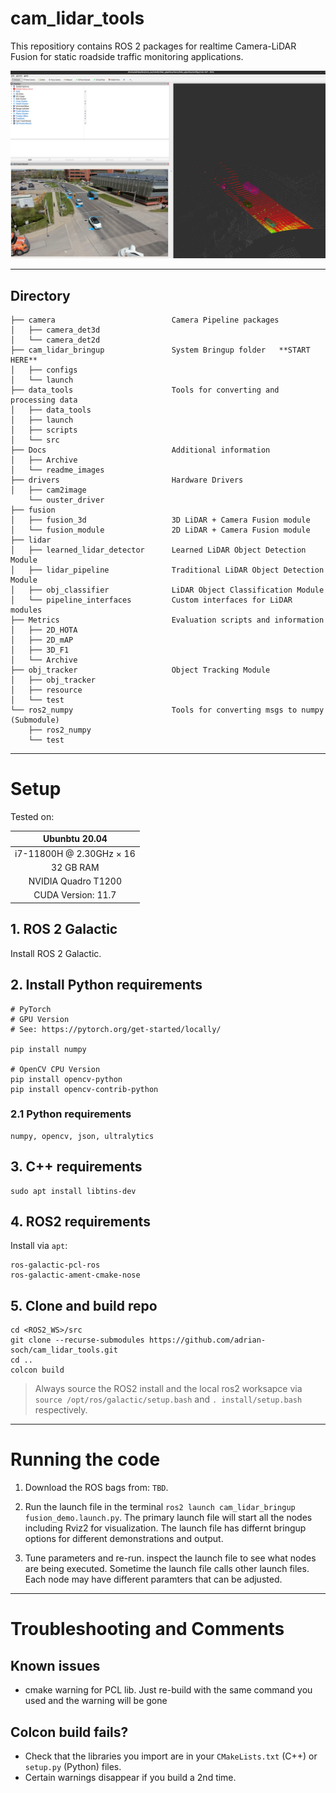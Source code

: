 # cam_lidar_tools

This repositiory contains ROS 2 packages for realtime Camera-LiDAR Fusion for static roadside traffic monitoring applications.

<p align="center">
        <img src="./Docs/readme_images/fusion_demo.png" alt="drawing" width="1000"/>
</p>

---

## Directory

```
├── camera                          Camera Pipeline packages
│   ├── camera_det3d
│   └── camera_det2d
├── cam_lidar_bringup               System Bringup folder   **START HERE**
│   ├── configs
│   └── launch
├── data_tools                      Tools for converting and processing data
│   ├── data_tools
│   ├── launch
│   ├── scripts
│   └── src
├── Docs                            Additional information
│   ├── Archive
│   └── readme_images
├── drivers                         Hardware Drivers
│   ├── cam2image
    └── ouster_driver
├── fusion
│   ├── fusion_3d                   3D LiDAR + Camera Fusion module
│   └── fusion_module               2D LiDAR + Camera Fusion module
├── lidar
│   ├── learned_lidar_detector      Learned LiDAR Object Detection Module
│   ├── lidar_pipeline              Traditional LiDAR Object Detection Module
│   ├── obj_classifier              LiDAR Object Classification Module
│   └── pipeline_interfaces         Custom interfaces for LiDAR modules
├── Metrics                         Evaluation scripts and information
│   ├── 2D_HOTA
│   ├── 2D_mAP
│   ├── 3D_F1
│   └── Archive
├── obj_tracker                     Object Tracking Module
│   ├── obj_tracker
│   ├── resource
│   └── test
└── ros2_numpy                      Tools for converting msgs to numpy (Submodule)
    ├── ros2_numpy
    └── test
```
<!---
tree -d -L 2 -I __pycache__
--->

<!-- ## RQT Graph

![image](./Docs/readme_images/rosgraph.png) -->

---

# Setup

Tested on:

| Ubunbtu 20.04 |
|:-------------:|
|  i7-11800H @ 2.30GHz × 16|
|   32 GB RAM   |
|  NVIDIA Quadro T1200 |
| CUDA Version: 11.7 |

## 1. ROS 2 Galactic
Install ROS 2 Galactic.

## 2. Install Python requirements
```
# PyTorch
# GPU Version
# See: https://pytorch.org/get-started/locally/

pip install numpy

# OpenCV CPU Version
pip install opencv-python
pip install opencv-contrib-python
```

### 2.1 Python requirements

```
numpy, opencv, json, ultralytics
```

## 3. C++ requirements

```
sudo apt install libtins-dev
```
## 4. ROS2 requirements
Install via `apt`:
```
ros-galactic-pcl-ros
ros-galactic-ament-cmake-nose
```

## 5. Clone and build repo

```
cd <ROS2_WS>/src
git clone --recurse-submodules https://github.com/adrian-soch/cam_lidar_tools.git
cd ..
colcon build
```
> Always source the ROS2 install and the local ros2 worksapce via `source /opt/ros/galactic/setup.bash` and `. install/setup.bash` respectively.

---
# Running the code

1. Download the ROS bags from: `TBD`.

2. Run the launch file in the terminal `ros2 launch cam_lidar_bringup fusion_demo.launch.py`. The primary launch file will start all the nodes including Rviz2 for visualization. The launch file has differnt bringup options for different demonstrations and output.

3. Tune parameters and re-run. inspect the launch file to see what nodes are being executed. Sometime the launch file calls other launch files. Each node may have different paramters that can be adjusted.

---
# Troubleshooting and Comments

## Known issues

- cmake warning for PCL lib. Just re-build with the same command you used and the warning will be gone

## Colcon build fails?
- Check that the libraries you import are in your `CMakeLists.txt` (C++) or `setup.py` (Python) files.
- Certain warnings disappear if you build a 2nd time.
